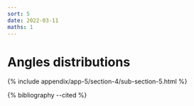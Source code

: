 ```yaml
---
sort: 5
date: 2022-03-11
maths: 1
---
```


# Angles distributions

{% include appendix/app-5/section-4/sub-section-5.html %}

{% bibliography --cited %}

